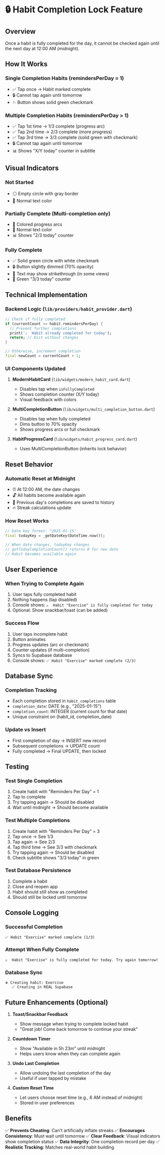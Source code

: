 # 🔒 Habit Completion Lock Feature

## Overview
Once a habit is fully completed for the day, it cannot be checked again until the next day at 12:00 AM (midnight).

## How It Works

### Single Completion Habits (remindersPerDay = 1)
- ✅ Tap once → Habit marked complete
- 🔒 Cannot tap again until tomorrow
- ✨ Button shows solid green checkmark

### Multiple Completion Habits (remindersPerDay > 1)
- ✅ Tap 1st time → 1/3 complete (progress arc)
- ✅ Tap 2nd time → 2/3 complete (more progress)
- ✅ Tap 3rd time → 3/3 complete (solid green with checkmark)
- 🔒 Cannot tap again until tomorrow
- 📊 Shows "X/Y today" counter in subtitle

## Visual Indicators

### Not Started
- ⚪ Empty circle with gray border
- 📝 Normal text color

### Partially Complete (Multi-completion only)
- 🔵 Colored progress arcs
- 📝 Normal text color
- 📊 Shows "2/3 today" counter

### Fully Complete
- ✅ Solid green circle with white checkmark
- 🔒 Button slightly dimmed (70% opacity)
- 📝 Text may show strikethrough (in some views)
- 🎯 Green "3/3 today" counter

## Technical Implementation

### Backend Logic (`lib/providers/habit_provider.dart`)
```dart
// Check if fully completed
if (currentCount >= habit.remindersPerDay) {
  // Prevent further completions
  print('⚠️  Habit already completed for today');
  return; // Exit without changes
}

// Otherwise, increment completion
final newCount = currentCount + 1;
```

### UI Components Updated

1. **ModernHabitCard** (`lib/widgets/modern_habit_card.dart`)
   - Disables tap when `isFullyCompleted`
   - Shows completion counter (X/Y today)
   - Visual feedback with colors

2. **MultiCompletionButton** (`lib/widgets/multi_completion_button.dart`)
   - Disables tap when fully completed
   - Dims button to 70% opacity
   - Shows progress arcs or full checkmark

3. **HabitProgressCard** (`lib/widgets/habit_progress_card.dart`)
   - Uses MultiCompletionButton (inherits lock behavior)

## Reset Behavior

### Automatic Reset at Midnight
- ⏰ At 12:00 AM, the date changes
- 🔓 All habits become available again
- 📅 Previous day's completions are saved to history
- 🔥 Streak calculations update

### How Reset Works
```dart
// Date key format: "2025-01-15"
final todayKey = _getDateKey(DateTime.now());

// When date changes, todayKey changes
// getTodayCompletionCount() returns 0 for new date
// Habit becomes available again
```

## User Experience

### When Trying to Complete Again
1. User taps fully completed habit
2. Nothing happens (tap disabled)
3. Console shows: `⚠️  Habit "Exercise" is fully completed for today`
4. Optional: Show snackbar/toast (can be added)

### Success Flow
1. User taps incomplete habit
2. Button animates
3. Progress updates (arc or checkmark)
4. Counter updates (if multi-completion)
5. Syncs to Supabase database
6. Console shows: `✅ Habit "Exercise" marked complete (2/3)`

## Database Sync

### Completion Tracking
- Each completion stored in `habit_completions` table
- `completion_date`: DATE (e.g., "2025-01-15")
- `completion_count`: INTEGER (current count for that date)
- Unique constraint on (habit_id, completion_date)

### Update vs Insert
- First completion of day → INSERT new record
- Subsequent completions → UPDATE count
- Fully completed → Final UPDATE, then locked

## Testing

### Test Single Completion
1. Create habit with "Reminders Per Day" = 1
2. Tap to complete
3. Try tapping again → Should be disabled
4. Wait until midnight → Should become available

### Test Multiple Completions
1. Create habit with "Reminders Per Day" = 3
2. Tap once → See 1/3
3. Tap again → See 2/3
4. Tap third time → See 3/3 with checkmark
5. Try tapping again → Should be disabled
6. Check subtitle shows "3/3 today" in green

### Test Database Persistence
1. Complete a habit
2. Close and reopen app
3. Habit should still show as completed
4. Should still be locked until tomorrow

## Console Logging

### Successful Completion
```
✅ Habit "Exercise" marked complete (1/3)
```

### Attempt When Fully Complete
```
⚠️  Habit "Exercise" is fully completed for today. Try again tomorrow!
```

### Database Sync
```
➕ Creating habit: Exercise
   ✅ Creating in REAL Supabase
```

## Future Enhancements (Optional)

1. **Toast/Snackbar Feedback**
   - Show message when trying to complete locked habit
   - "Great job! Come back tomorrow to continue your streak"

2. **Countdown Timer**
   - Show "Available in 5h 23m" until midnight
   - Helps users know when they can complete again

3. **Undo Last Completion**
   - Allow undoing the last completion of the day
   - Useful if user tapped by mistake

4. **Custom Reset Time**
   - Let users choose reset time (e.g., 6 AM instead of midnight)
   - Stored in user preferences

## Benefits

✅ **Prevents Cheating**: Can't artificially inflate streaks
✅ **Encourages Consistency**: Must wait until tomorrow
✅ **Clear Feedback**: Visual indicators show completion status
✅ **Data Integrity**: One completion record per day
✅ **Realistic Tracking**: Matches real-world habit building
